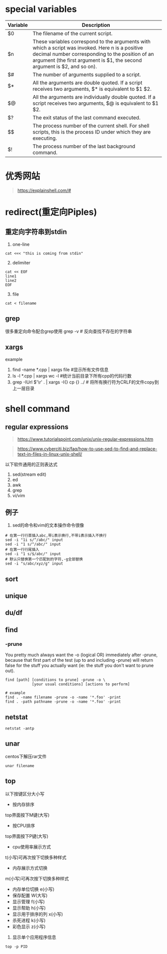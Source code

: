 # special variables

|Variable | Description|
|---------|------------|
|$0|The filename of the current script.|
|$n|These variables correspond to the arguments with which a script was invoked. Here n is a positive decimal number corresponding to the position of an argument (the first argument is $1, the second argument is $2, and so on).|
|$#|The number of arguments supplied to a script.|
|$*|All the arguments are double quoted. If a script receives two arguments, $* is equivalent to $1 $2.|
|$@|All the arguments are individually double quoted. If a script receives two arguments, $@ is equivalent to $1 $2.|
|$?|The exit status of the last command executed.|
|$$|The process number of the current shell. For shell scripts, this is the process ID under which they are executing.|
|$!|The process number of the last background command.|

# 优秀网站
> https://explainshell.com/#

# redirect(重定向Piples)
## 重定向字符串到stdin
1. one-line
```shell
cat <<< "this is coming from stdin"
```
2. delimiter
```shell
cat << EOF
line1
line2
EOF
```
3. file
```shell
cat < filename
```

## grep

很多重定向命令配合grep使用
grep -v # 反向查找不存在的字符串

## xargs

example
1. find -name *.cpp | xargs file #显示所有文件信息
2. ls -l *.cpp | xargs wc -l  #统计当前目录下所有cpp的代码行数
3. grep -IUrl $'\r' . | xargs -I{} cp {} ../ # 将所有换行符为CRLF的文件copy到上一层目录

# shell command

## regular expressions
> https://www.tutorialspoint.com/unix/unix-regular-expressions.htm

> https://www.cyberciti.biz/faq/how-to-use-sed-to-find-and-replace-text-in-files-in-linux-unix-shell/

以下软件通用的正则表达式
1. sed(stream edit)
2. ed
3. awk
4. grep
5. vi/vim

## 例子
1. sed的命令和vim的文本操作命令很像
```shell
# 在第一行行首插入abc,带i表示换行,不带i表示插入不换行
sed -i "1i s/^/abc/" input
sed -i "1 s/^/abc/" input
# 在第一行行尾插入
sed -i "1 s/$/abc/" input
# 默认只替换第一个匹配到的字符,-g全部替换
sed -i "s/abc/xyz/g" input
```

## sort
## unique
## du/df

## find
### -prune

You pretty much always want the -o (logical OR) immediately after -prune, because that first part of the test (up to and including -prune) will return false for the stuff you actually want (ie: the stuff you don't want to prune out).
```shell
find [path] [conditions to prune] -prune -o \
            [your usual conditions] [actions to perform]

# example
find . -name filename -prune -o -name '*.foo' -print
find . -path pathname -prune -o -name '*.foo' -print
```
## netstat
```shell
netstat -antp
```

## unar

centos下解压rar文件
```shell
unar filename
```

## top
以下按键区分大小写

* 按内存排序

top界面按下M键(大写)
* 按CPU排序

top界面按下P键(大写)

* cpu使用率展示方式

t(小写)可再次按下切换多种样式
* 内存展示方式切换

m(小写)可再次按下切换多种样式

* 内存单位切换 e(小写)
* 保存配置 W(大写)
* 显示管理 f(小写)
* 显示帮助 h(小写)
* 显示用于排序的列 x(小写)
* 杀死进程 k(小写)
* 彩色显示 z(小写)

1. 显示单个应用程序信息
```shell
top -p PID
```